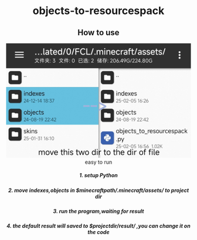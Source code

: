 <div align="center">
 <h1>objects-to-resourcespack</h1>
 <h2>How to use</h2>
 <img src="./how2use.png"/>
 <a>easy to run</a>
 <h5>1. setup Python</h5>
 <h5>2. move indexes,objects in $minecraftpath/.minecraft/assets/ to project dir</h5>
 <h5>3. run the program,waiting for result</h5>
 <h5>4. the default result will saved to $projectdir/result/ ,you can change it on the code</h5>

</div>
